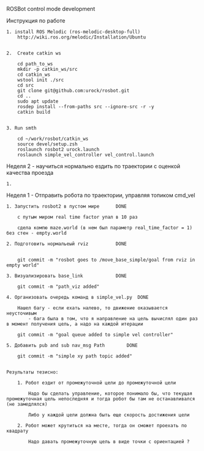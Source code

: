 ROSBot control mode development 

Инструкция по работе

```
1. install ROS Melodic (ros-melodic-desktop-full)
    http://wiki.ros.org/melodic/Installation/Ubuntu


2.  Create catkin ws

    cd path_to_ws
    mkdir -p catkin_ws/src
    cd catkin_ws
    wstool init ./src
    cd src
    git clone git@github.com:urock/rosbot.git 
    cd ..
    sudo apt update
    rosdep install --from-paths src --ignore-src -r -y 
    catkin build


3. Run smth

    cd ~/work/rosbot/catkin_ws
    source devel/setup.zsh
    roslaunch rosbot2 urock.launch
    roslaunch simple_vel_controller vel_control.launch

```

Неделя 2 - научиться нормально ездить по траектории с оценкой качества проезда

    1. 


Неделя 1  - Отправить робота по траектории, управляя топиком cmd_vel


    1. Запустить rosbot2 в пустом мире      DONE
    
        с путым миром real time factor упал в 10 раз

        сдела компю maze.world (в нем был параметр real_time_factor = 1) без стен - empty.world
    
    2. Подготовить нормальеый rviz          DONE 
    

        git commit -m "rosbot goes to /move_base_simple/goal from rviz in empty world"
    
    3. Визуализировать base_link            DONE

        git commit -m "path_viz added"

    4. Организовать очередь команд в simple_vel.py  DONE  

        Нашел багу - если ехать налево, то движение оказывается неусточивым
            - бага была в том, что я направление на цель вычислял один раз в момент получения цель, а надо на каждой итерации 

        git commit -m "goal queue added to simple vel controller"

    5. Добавить pub and sub nav_msg Path        DONE

        git commit -m "simple xy path topic added"


    Результаты тезисно:
        
        1. Робот ездит от промежуточной цели до промежуточной цели

            Надо бы сделать управление, которое понимало бы, что текущая промежуточная цель непоследняя и тогда робот бы там не останавливался (не замедлялся) 

            Либо у каждой цели должна быть еще скорость достижения цели

        2. Робот может крутиться на месте, тогда он сможет проехать по квадрату

            Надо давать промежуточную цель в виде точки с ориентацией ?

